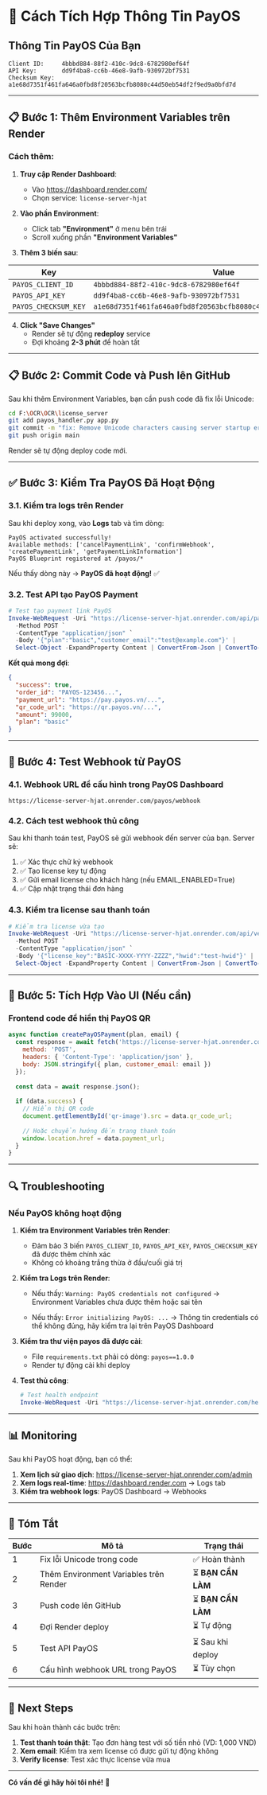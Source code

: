 # 🔐 Cách Tích Hợp Thông Tin PayOS

## Thông Tin PayOS Của Bạn

```
Client ID:     4bbbd884-88f2-410c-9dc8-6782980ef64f
API Key:       dd9f4ba8-cc6b-46e8-9afb-930972bf7531
Checksum Key:  a1e68d7351f461fa646a0fbd8f20563bcfb8080c44d50eb54df2f9ed9a0bfd7d
```

---

## 📋 Bước 1: Thêm Environment Variables trên Render

### Cách thêm:

1. **Truy cập Render Dashboard**:
   - Vào https://dashboard.render.com/
   - Chọn service: `license-server-hjat`

2. **Vào phần Environment**:
   - Click tab **"Environment"** ở menu bên trái
   - Scroll xuống phần **"Environment Variables"**

3. **Thêm 3 biến sau**:

| Key | Value |
|-----|-------|
| `PAYOS_CLIENT_ID` | `4bbbd884-88f2-410c-9dc8-6782980ef64f` |
| `PAYOS_API_KEY` | `dd9f4ba8-cc6b-46e8-9afb-930972bf7531` |
| `PAYOS_CHECKSUM_KEY` | `a1e68d7351f461fa646a0fbd8f20563bcfb8080c44d50eb54df2f9ed9a0bfd7d` |

4. **Click "Save Changes"**
   - Render sẽ tự động **redeploy** service
   - Đợi khoảng **2-3 phút** để hoàn tất

---

## 📋 Bước 2: Commit Code và Push lên GitHub

Sau khi thêm Environment Variables, bạn cần push code đã fix lỗi Unicode:

```bash
cd F:\OCR\OCR\license_server
git add payos_handler.py app.py
git commit -m "fix: Remove Unicode characters causing server startup errors"
git push origin main
```

Render sẽ tự động deploy code mới.

---

## ✅ Bước 3: Kiểm Tra PayOS Đã Hoạt Động

### 3.1. Kiểm tra logs trên Render

Sau khi deploy xong, vào **Logs** tab và tìm dòng:

```
PayOS activated successfully!
Available methods: ['cancelPaymentLink', 'confirmWebhook', 'createPaymentLink', 'getPaymentLinkInformation']
PayOS Blueprint registered at /payos/*
```

Nếu thấy dòng này → **PayOS đã hoạt động!** ✅

### 3.2. Test API tạo PayOS Payment

```powershell
# Test tạo payment link PayOS
Invoke-WebRequest -Uri "https://license-server-hjat.onrender.com/api/payments/create-payos" `
  -Method POST `
  -ContentType "application/json" `
  -Body '{"plan":"basic","customer_email":"test@example.com"}' | 
  Select-Object -ExpandProperty Content | ConvertFrom-Json | ConvertTo-Json -Depth 10
```

**Kết quả mong đợi**:
```json
{
  "success": true,
  "order_id": "PAYOS-123456...",
  "payment_url": "https://pay.payos.vn/...",
  "qr_code_url": "https://qr.payos.vn/...",
  "amount": 99000,
  "plan": "basic"
}
```

---

## 🧪 Bước 4: Test Webhook từ PayOS

### 4.1. Webhook URL để cấu hình trong PayOS Dashboard

```
https://license-server-hjat.onrender.com/payos/webhook
```

### 4.2. Cách test webhook thủ công

Sau khi thanh toán test, PayOS sẽ gửi webhook đến server của bạn. Server sẽ:

1. ✅ Xác thực chữ ký webhook
2. ✅ Tạo license key tự động
3. ✅ Gửi email license cho khách hàng (nếu EMAIL_ENABLED=True)
4. ✅ Cập nhật trạng thái đơn hàng

### 4.3. Kiểm tra license sau thanh toán

```powershell
# Kiểm tra license vừa tạo
Invoke-WebRequest -Uri "https://license-server-hjat.onrender.com/api/verify-license" `
  -Method POST `
  -ContentType "application/json" `
  -Body '{"license_key":"BASIC-XXXX-YYYY-ZZZZ","hwid":"test-hwid"}' | 
  Select-Object -ExpandProperty Content | ConvertFrom-Json | ConvertTo-Json -Depth 10
```

---

## 📱 Bước 5: Tích Hợp Vào UI (Nếu cần)

### Frontend code để hiển thị PayOS QR

```javascript
async function createPayOSPayment(plan, email) {
  const response = await fetch('https://license-server-hjat.onrender.com/api/payments/create-payos', {
    method: 'POST',
    headers: { 'Content-Type': 'application/json' },
    body: JSON.stringify({ plan, customer_email: email })
  });
  
  const data = await response.json();
  
  if (data.success) {
    // Hiển thị QR code
    document.getElementById('qr-image').src = data.qr_code_url;
    
    // Hoặc chuyển hướng đến trang thanh toán
    window.location.href = data.payment_url;
  }
}
```

---

## 🔍 Troubleshooting

### Nếu PayOS không hoạt động

1. **Kiểm tra Environment Variables trên Render**:
   - Đảm bảo 3 biến `PAYOS_CLIENT_ID`, `PAYOS_API_KEY`, `PAYOS_CHECKSUM_KEY` đã được thêm chính xác
   - Không có khoảng trắng thừa ở đầu/cuối giá trị

2. **Kiểm tra Logs trên Render**:
   - Nếu thấy: `Warning: PayOS credentials not configured`
     → Environment Variables chưa được thêm hoặc sai tên

   - Nếu thấy: `Error initializing PayOS: ...`
     → Thông tin credentials có thể không đúng, hãy kiểm tra lại trên PayOS Dashboard

3. **Kiểm tra thư viện payos đã được cài**:
   - File `requirements.txt` phải có dòng: `payos==1.0.0`
   - Render tự động cài khi deploy

4. **Test thủ công**:
   ```powershell
   # Test health endpoint
   Invoke-WebRequest -Uri "https://license-server-hjat.onrender.com/health" -UseBasicParsing
   ```

---

## 📊 Monitoring

Sau khi PayOS hoạt động, bạn có thể:

1. **Xem lịch sử giao dịch**: https://license-server-hjat.onrender.com/admin
2. **Xem logs real-time**: https://dashboard.render.com → Logs tab
3. **Kiểm tra webhook logs**: PayOS Dashboard → Webhooks

---

## 🚀 Tóm Tắt

| Bước | Mô tả | Trạng thái |
|------|-------|------------|
| 1 | Fix lỗi Unicode trong code | ✅ Hoàn thành |
| 2 | Thêm Environment Variables trên Render | ⏳ **BẠN CẦN LÀM** |
| 3 | Push code lên GitHub | ⏳ **BẠN CẦN LÀM** |
| 4 | Đợi Render deploy | ⏳ Tự động |
| 5 | Test API PayOS | ⏳ Sau khi deploy |
| 6 | Cấu hình webhook URL trong PayOS | ⏳ Tùy chọn |

---

## 🎯 Next Steps

Sau khi hoàn thành các bước trên:

1. **Test thanh toán thật**: Tạo đơn hàng test với số tiền nhỏ (VD: 1,000 VND)
2. **Xem email**: Kiểm tra xem license có được gửi tự động không
3. **Verify license**: Test xác thực license vừa mua

---

**Có vấn đề gì hãy hỏi tôi nhé!** 🚀

